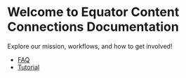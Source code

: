 # Welcome to Equator Content Connections Documentation

Explore our mission, workflows, and how to get involved!

- [FAQ](faq.md)
- [Tutorial](tutorial.md)
